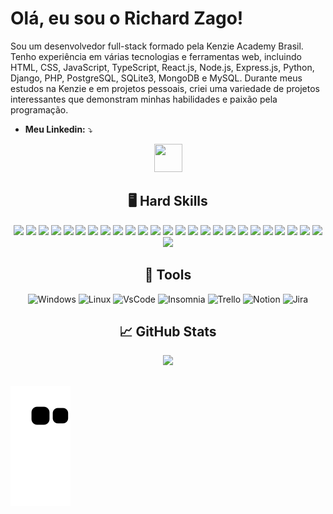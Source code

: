# Olá, eu sou o Richard Zago!

Sou um desenvolvedor full-stack formado pela Kenzie Academy Brasil. Tenho experiência em várias tecnologias e ferramentas web, incluindo HTML, CSS, JavaScript, TypeScript, React.js, Node.js, Express.js, Python, Django, PHP, PostgreSQL, SQLite3, MongoDB e MySQL. Durante meus estudos na Kenzie e em projetos pessoais, criei uma variedade de projetos interessantes que demonstram minhas habilidades e paixão pela programação.

-  **Meu Linkedin:**  ⤵️
<div style="display:flex;justify-content:center"> 
  <a href="https://www.linkedin.com/in/richzago97/" target="_blank">
    <img src="https://user-images.githubusercontent.com/91760679/236350719-96ec8437-60c3-4128-8d6b-04e111de9979.png" target="_blank" width="45px" height="45px">
  </a>

</div>

<div align="center">
  <h2> 🖥️ Hard Skills </h2>
  
  <img src="https://img.shields.io/badge/-git-F05032?logo=git&logoColor=white&style=for-the-badge" />	
  <img src="https://img.shields.io/badge/-html-E34F26?logo=html5&logoColor=white&style=for-the-badge" />
  <img src="https://img.shields.io/badge/-css-1572B6?logo=css3&logoColor=white&style=for-the-badge" />
  <img src="https://img.shields.io/badge/-javascript-F7DF1E?logo=javascript&logoColor=white&style=for-the-badge" />
  <img src="https://img.shields.io/badge/-typescrypt-3178C6?logo=typescript&logoColor=white&style=for-the-badge" />
  <img src="https://img.shields.io/badge/-reactjs-61DAFB?logo=react&logoColor=white&style=for-the-badge" />
  <img src="https://img.shields.io/badge/React_Router-CA4245?style=for-the-badge&logo=react-router&logoColor=white" />
  <img src="https://img.shields.io/badge/-styled components-DB7093?logo=styled-components&logoColor=white&style=for-the-badge" />
  <img src="https://img.shields.io/badge/-nodejs-339933?logo=node.js&logoColor=white&style=for-the-badge" />
  <img src="https://img.shields.io/badge/-express-000000?logo=express&logoColor=white&style=for-the-badge" />
  <img src="https://img.shields.io/badge/-jwt-000000?logo=JSON Web Tokens&logoColor=white&style=for-the-badge" />
  <img src="https://img.shields.io/badge/-typeorm-FE0902?logo=typescript&logoColor=white&style=for-the-badge" />
  <img src="https://img.shields.io/badge/-jest-C21325?logo=jest&logoColor=white&style=for-the-badge" />
  <img src="https://img.shields.io/badge/-python-3776AB?logo=python&logoColor=white&style=for-the-badge" />
  <img src="https://img.shields.io/badge/-django-092E20?logo=django&logoColor=white&style=for-the-badge" />
  <img src="https://img.shields.io/badge/PHP-777BB4?style=for-the-badge&logo=php&logoColor=white" />
  <img src="https://img.shields.io/badge/Composer-885630?style=for-the-badge&logo=Composer&logoColor=white" />
  <img src="https://img.shields.io/badge/SQLite-07405E?style=for-the-badge&logo=sqlite&logoColor=white" />
  <img src="https://img.shields.io/badge/-postgresql-4169E1?logo=postgresql&logoColor=white&style=for-the-badge" />
  <img src="https://img.shields.io/badge/MySQL-00000F?style=for-the-badge&logo=mysql&logoColor=white" />
  <img src="https://img.shields.io/badge/MongoDB-4EA94B?style=for-the-badge&logo=mongodb&logoColor=white" />
  <img src="https://img.shields.io/badge/-docker-2496ED?logo=docker&logoColor=white&style=for-the-badge" />
  <img src="https://img.shields.io/badge/-vercel-000000?logo=vercel&logoColor=white&style=for-the-badge" />
  <img src="https://img.shields.io/badge/-heroku-430098?logo=heroku&logoColor=white&style=for-the-badge" />
  <img src="https://img.shields.io/badge/-npm-CB3837?logo=npm&logoColor=white&style=for-the-badge" />
  <img src="https://img.shields.io/badge/-yarn-2C8EBB?logo=yarn&logoColor=white&style=for-the-badge" />
 
  
</div>
<div align="center">
   <h2>🔧 Tools</h2>
   <img
      alt="Windows"
      src="https://img.shields.io/badge/Windows-017AD7?style=for-the-badge&logo=windows&logoColor=white"
   />
   <img
      alt="Linux"
      src="https://img.shields.io/badge/Linux-E34F26?style=for-the-badge&logo=linux&logoColor=black"
   />
   <img
      alt="VsCode"
      src="https://camo.githubusercontent.com/3f8d55caabf146d3a53fb125d79f78d40f34baa67126c221f4615e346b0a0103/68747470733a2f2f696d672e736869656c64732e696f2f62616467652f2d7673636f64652d3030374143433f6c6f676f3d56697375616c2053747564696f20436f6465266c6f676f436f6c6f723d7768697465267374796c653d666f722d7468652d6261646765"
   />
   <img
      alt="Insomnia"
      src="https://camo.githubusercontent.com/3ad8ca7ba04bd6e1fd9c64a8f2f44d2ad472d311d0322c5df557ebfca382e034/68747470733a2f2f696d672e736869656c64732e696f2f62616467652f2d696e736f6d6e69612d3430303042463f6c6f676f3d696e736f6d6e6961266c6f676f436f6c6f723d7768697465267374796c653d666f722d7468652d6261646765"
   />
   <img
      alt="Trello"
      src="https://img.shields.io/badge/Trello-0052CC?style=for-the-badge&logo=trello&logoColor=white"
   />
   <img
      alt="Notion"
      src="https://camo.githubusercontent.com/d124d86aeedeef140a19362238e8b7d07ca0cff2ce578cb493a2309218fdd511/68747470733a2f2f696d672e736869656c64732e696f2f62616467652f2d6e6f74696f6e2d3030303030303f6c6f676f3d6e6f74696f6e266c6f676f436f6c6f723d7768697465267374796c653d666f722d7468652d6261646765"
   />
   <img
      alt="Jira"
      src="https://camo.githubusercontent.com/ff35318b1a32a5bfd25744570f216e3150ec1b918b3767e1c1b8879736d97921/68747470733a2f2f696d672e736869656c64732e696f2f62616467652f4a6972612d3030353243433f6c6f676f3d4a697261266c6f676f436f6c6f723d7768697465267374796c653d666f722d7468652d6261646765"
   />
</div>



<div align="center">
  <h2> &#x1f4c8; GitHub Stats </h2>

  <a href="https://github.com/richzago97">
  <img height="180em" src="https://github-readme-stats.vercel.app/api/top-langs/?username=richzago97&layout=compact&langs_count=7&theme=tokyonight"/>
</div>

##
    
 ![Snake animation](https://github.com/richzago97/richzago97/blob/output/github-contribution-grid-snake.svg)
 
